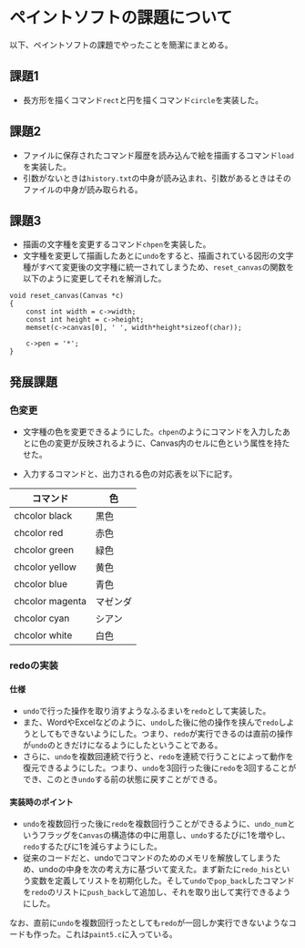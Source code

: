 # ペイントソフトの課題について
以下、ペイントソフトの課題でやったことを簡潔にまとめる。

## 課題1
- 長方形を描くコマンド`rect`と円を描くコマンド`circle`を実装した。

## 課題2
- ファイルに保存されたコマンド履歴を読み込んで絵を描画するコマンド`load`を実装した。
- 引数がないときは`history.txt`の中身が読み込まれ、引数があるときはそのファイルの中身が読み取られる。

## 課題3
- 描画の文字種を変更するコマンド`chpen`を実装した。
- 文字種を変更して描画したあとに`undo`をすると、描画されている図形の文字種がすべて変更後の文字種に統一されてしまうため、`reset_canvas`の関数を以下のように変更してそれを解消した。
```
void reset_canvas(Canvas *c)
{
    const int width = c->width;
    const int height = c->height;
    memset(c->canvas[0], ' ', width*height*sizeof(char));

    c->pen = '*';
}
```

## 発展課題
### 色変更
- 文字種の色を変更できるようにした。`chpen`のようにコマンドを入力したあとに色の変更が反映されるように、Canvas内のセルに色という属性を持たせた。

- 入力するコマンドと、出力される色の対応表を以下に記す。

| コマンド | 色 |
----|---- 
| chcolor black | 黒色 |
| chcolor red | 赤色 |
| chcolor green | 緑色 | 
| chcolor yellow | 黄色 |
| chcolor blue | 青色 |
| chcolor magenta | マゼンダ |
| chcolor cyan | シアン |
| chcolor white | 白色 |

### redoの実装
#### 仕様
- `undo`で行った操作を取り消すようなふるまいを`redo`として実装した。
- また、WordやExcelなどのように、`undo`した後に他の操作を挟んで`redo`しようとしてもできないようにした。つまり、`redo`が実行できるのは直前の操作が`undo`のときだけになるようにしたということである。
- さらに、`undo`を複数回連続で行うと、`redo`を連続で行うことによって動作を復元できるようにした。つまり、`undo`を3回行った後に`redo`を3回することができ、このとき`undo`する前の状態に戻すことができる。
#### 実装時のポイント
- `undo`を複数回行った後に`redo`を複数回行うことができるように、`undo_num`というフラッグを`Canvas`の構造体の中に用意し、`undo`するたびに1を増やし、`redo`するたびに1を減らすようにした。
- 従来のコードだと、undoでコマンドのためのメモリを解放してしまうため、undoの中身を次の考え方に基づいて変えた。まず新たに`redo_his`という変数を定義してリストを初期化した。そして`undo`で`pop_back`したコマンドを`redo`のリストに`push_back`して追加し、それを取り出して実行できるようにした。

なお、直前に`undo`を複数回行ったとしても`redo`が一回しか実行できないようなコードも作った。これは`paint5.c`に入っている。